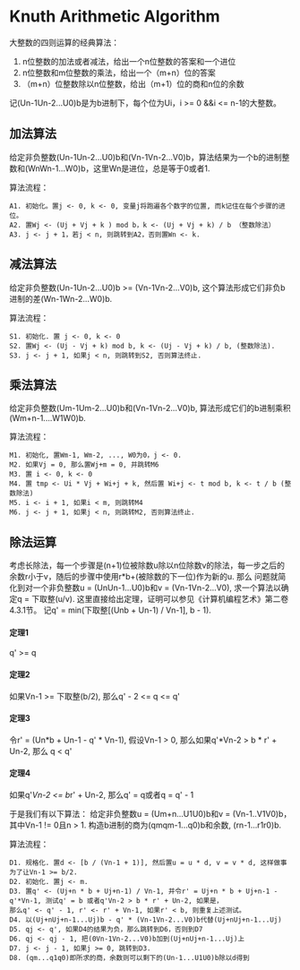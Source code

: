 # Knuth Arithmetic Algorithm
大整数的四则运算的经典算法：
1. n位整数的加法或者减法，给出一个n位整数的答案和一个进位
2. n位整数和m位整数的乘法，给出一个（m+n）位的答案
3. （m+n）位整数除以n位整数，给出（m+1）位的商和n位的余数

记(Un-1Un-2...U0)b是为b进制下，每个位为Ui，i >= 0 &&i <= n-1的大整数。

## 加法算法
给定非负整数(Un-1Un-2...U0)b和(Vn-1Vn-2...V0)b，算法结果为一个b的进制整数和(WnWn-1...W0)b，这里Wn是进位，总是等于0或者1.

算法流程：
```
A1. 初始化。置j <- 0, k <- 0, 变量j将跑遍各个数字的位置, 而k记住在每个步骤的进位。
A2. 置Wj <- (Uj + Vj + k ) mod b，k <- (Uj + Vj + k) / b （整数除法）
A3. j <- j + 1，若j < n, 则跳转到A2，否则置Wn <- k.
```

## 减法算法
给定非负整数(Un-1Un-2...U0)b >= (Vn-1Vn-2...V0)b, 这个算法形成它们非负b进制的差(Wn-1Wn-2...W0)b.

算法流程：
```
S1. 初始化. 置 j <- 0, k <- 0
S2. 置Wj <- (Uj - Vj + k) mod b, k <- (Uj - Vj + k) / b, (整数除法).
S3. j <- j + 1, 如果j < n, 则跳转到S2, 否则算法终止.
```

## 乘法算法
给定非负整数(Um-1Um-2...U0)b和(Vn-1Vn-2...V0)b, 算法形成它们的b进制乘积(Wm+n-1....W1W0)b.

算法流程：
```
M1. 初始化, 置Wm-1, Wm-2, ..., W0为0，j <- 0.
M2. 如果Vj = 0, 那么置Wj+m = 0, 并跳转M6
M3. 置 i <- 0, k <- 0
M4. 置 tmp <- Ui * Vj + Wi+j + k, 然后置 Wi+j <- t mod b, k <- t / b (整数除法)
M5. i <- i + 1, 如果i < m, 则跳转M4
M6. j <- j + 1, 如果j < n, 则跳转M2, 否则算法终止.
```

## 除法运算
考虑长除法，每一个步骤是(n+1)位被除数u除以n位除数v的除法，每一步之后的余数r小于v，随后的步骤中使用r*b+(被除数的下一位)作为新的u. 那么
问题就简化到对一个非负整数u = (UnUn-1...U0)b和v = (Vn-1Vn-2...V0), 求一个算法以确定q = 下取整(u/v). 
这里直接给出定理，证明可以参见《计算机编程艺术》第二卷4.3.1节。
记q' = min(下取整[(Unb + Un-1) / Vn-1], b - 1).
#### 定理1
q' >= q
#### 定理2
如果Vn-1 >= 下取整(b/2), 那么q' - 2 <= q <= q'
#### 定理3
令r' = (Un*b + Un-1 - q' * Vn-1), 假设Vn-1 > 0, 那么如果q'*Vn-2 > b * r' + Un-2, 那么 q < q'
#### 定理4
如果q'*Vn-2 <= b*r' + Un-2, 那么q' = q或者q = q' - 1

于是我们有以下算法：
给定非负整数u = (Um+n...U1U0)b和v = (Vn-1..V1V0)b，其中Vn-1 != 0且n > 1. 构造b进制的商为(qmqm-1...q0)b和余数, (rn-1...r1r0)b.

算法流程：
```
D1. 规格化. 置d <- [b / (Vn-1 + 1)], 然后置u = u * d, v = v * d, 这样做事为了让Vn-1 >= b/2.
D2. 初始化. 置j <- m.
D3. 置q' <- (Uj+n * b + Uj+n-1) / Vn-1, 并令r' = Uj+n * b + Uj+n-1 - q'*Vn-1, 测试q' = b 或者q'Vn-2 > b * r' + Un-2, 如果是，
那么q' <- q' - 1, r' <- r' + Vn-1, 如果r' < b, 则重复上述测试。
D4. 以(Uj+nUj+n-1...Uj)b - q' * (Vn-1Vn-2...V0)b代替(Uj+nUj+n-1...Uj)
D5. qj <- q', 如果D4的结果为负，那么跳转到D6，否则到D7
D6. qj <- qj - 1, 把(0Vn-1Vn-2...V0)b加到(Uj+nUj+n-1...Uj)上
D7. j <- j - 1, 如果j >= 0, 跳转到D3.
D8. (qm...q1q0)即所求的商，余数则可以剩下的(Un-1...U1U0)b除以d得到
```


